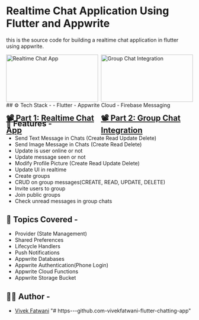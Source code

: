 


# Realtime Chat Application Using Flutter and Appwrite
this is the source code for building a realtime chat application in flutter using appwrite.

<div class="images" style="display: flex; gap: 8px;">
        <div class="part1" style="width: 50%;">
            <img src="https://github.com/user-attachments/assets/6e29b78c-7038-4f56-9b6a-89811c670b40" style="object-fit: cover; width: 100%;"  alt="Realtime Chat App"></img>
            <h2><a href="https://youtu.be/HPlPB176csA">📽 Part 1: Realtime Chat App</a></h2>
        </div>
        <div class="part2" style="width: 50%;">
            <img src="https://github.com/user-attachments/assets/25b80b12-bebc-4c05-8e5e-2b3706e1423b" style="object-fit: cover; width: 100%;" alt="Group Chat Integration"></img>
            <h2><a href="https://youtu.be/zZzgot4OhKM">📽 Part 2: Group Chat Integration</a></h2>
        </div>
    </div>
## ⚙ Tech Stack -
- Flutter
- Appwrite Cloud
- Firebase Messaging

## 💪 Features -
- Send Text Message in Chats (Create Read Update Delete)
- Send Image Message in Chats (Create Read Delete)
- Update is user online or not
- Update message seen or not
- Modify Profile Picture (Create Read Update Delete)
- Update UI in realtime
- Create groups
- CRUD on group messages(CREATE, READ, UPDATE, DELETE)
- Invite users to group
- Join public groups
- Check unread messages in group chats

## 📔 Topics Covered -
- Provider (State Management)
- Shared Preferences
- Lifecycle Handlers
- Push Notifications
- Appwrite Databases
- Appwrite Authentication(Phone Login)
- Appwrite Cloud Functions
- Appwrite Storage Bucket

## 👨‍💻 Author -
- [Vivek Fatwani]((https://github.com/))
"# https---github.com-vivekfatwani-flutter-chatting-app" 
